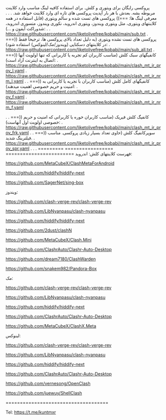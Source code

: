 پروکسی رایگان برای ویتوری و کلش. برای استفاده کافیه لینگ مناسب وارد کلاینت مربوطه بشه. بعدش با هر بار آپدیت پروکسی های تازه ای وارد کلاینت خواهد شد.
.
.
.
معرفی لینگ ها:
===)) پروکسی های تست شده و سالم ویتوری (قابل استفاده در همه کلاینتهای ویتوری، مثل ویتوری ویندوز، ویتوری اندروید، نکوری ویندوز، متسوری اندروید، شدوراکت آیفون و ...):
.
.
https://raw.githubusercontent.com/liketolivefree/kobabi/main/sub.txt
.
===)) پروکسی های تست نشده ویتوری (به دلیل تعداد بالای پروکسی ها، ترجیحاً فقط در کلاینتهای دسکتاپی (ویندوز/مک/لینوکس) استفاده شود):
.
https://raw.githubusercontent.com/liketolivefree/kobabi/main/sub_all.txt
.
===)) کانفیگهای سبک کلش (مناسب کاربران کم تجربه یا کاربرانی که تنها اولویت آنها اتصال به اینترنت آزاد است):
.
https://raw.githubusercontent.com/liketolivefree/kobabi/main/clash_mt_ir_prov_l.yaml
.
https://raw.githubusercontent.com/liketolivefree/kobabi/main/clash_mt_ir_nrm_l.yaml
.
.
===)) کانفیگهای کامل کلش (مناسب کاربران با تجربه یا کاربرانی به امنیت و حریم خصوصی اهمیت میدهند):
.
https://raw.githubusercontent.com/liketolivefree/kobabi/main/clash_mt_ir_prov_f.yaml
.
https://raw.githubusercontent.com/liketolivefree/kobabi/main/clash_mt_ir_nrm_f.yaml

.
.
===)) کانفیگ کلش فیریک (مناسب کاربران خوره یا کاربرانی که امنیت و حریم خصوصی اولویت اول آنهاست):
.
https://raw.githubusercontent.com/liketolivefree/kobabi/main/clash_mt_ir_prov_frk.yaml
. 
.
===)) سوپرکانفیگ کلش (حاوی تعداد بسیار زیادی پروکسی. مناسب فیلترینگ شدید.
.
https://raw.githubusercontent.com/liketolivefree/kobabi/main/clash_mt_ir_prov_spr.yaml
.
.
.
========= ================= ========================
فهرست کلاینتهای کلش: اندروید:

https://github.com/MetaCubeX/ClashMetaForAndroid

https://github.com/hiddify/hiddify-next

https://github.com/SagerNet/sing-box


ویندوز:

https://github.com/clash-verge-rev/clash-verge-rev

https://github.com/LibNyanpasu/clash-nyanpasu

https://github.com/hiddify/hiddify-next

https://github.com/2dust/clashN

https://github.com/MetaCubeX/Clash.Mini

https://github.com/ClashrAuto/Clashr-Auto-Desktop

https://github.com/dream7180/ClashWarden

https://github.com/snakem982/Pandora-Box


مک:

https://github.com/clash-verge-rev/clash-verge-rev

https://github.com/LibNyanpasu/clash-nyanpasu

https://github.com/hiddify/hiddify-next

https://github.com/ClashrAuto/Clashr-Auto-Desktop

https://github.com/MetaCubeX/ClashX.Meta


لینوکس:

https://github.com/clash-verge-rev/clash-verge-rev

https://github.com/LibNyanpasu/clash-nyanpasu

https://github.com/hiddify/hiddify-next

https://github.com/ClashrAuto/Clashr-Auto-Desktop

https://github.com/vernesong/OpenClash

https://github.com/juewuy/ShellClash


====================================


Tel: https://t.me/kuntmxr

